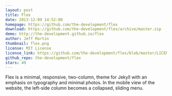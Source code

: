 ```yaml
---
layout: post
title: Flex
date: 2013-12-09 14:52:00
homepage: https://github.com/the-development/flex
download: https://github.com/the-development/flex/archive/master.zip
demo: http://the-development.github.io/flex
author: Jeff Martin
thumbnail: flex.png
license: MIT License
license_link: https://github.com/the-development/flex/blob/master/LICENSE
github_repo: the-development/flex
stars: 49
---
```


Flex is a minimal, responsive, two-column, theme for Jekyll with an
emphasis on typography and minimal photos. In the mobile view of the
website, the left-side column becomes a collapsed, sliding menu.

